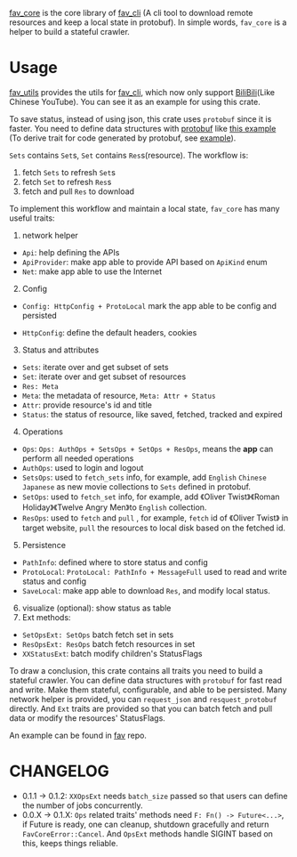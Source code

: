 [fav_core](https://crates.io/crates/fav_core) is the core library of [fav_cli](https://github.com/kingwingfly/fav) (A cli tool to download remote resources and keep a local state in protobuf). In simple words, `fav_core` is a helper to build a stateful crawler.

# Usage

[fav_utils](https://crates.io/crates/fav_utils) provides the utils for [fav_cli](https://crates.io/crates/fav_cli), which now only support [BiliBili](https://www.bilibili.com)(Like Chinese YouTube). You can see it as an example for using this crate.

To save status, instead of using json, this crate uses `protobuf` since it is faster. You need to define data structures with [protobuf](https://protobuf.dev) like [this example](https://github.com/kingwingfly/fav/blob/dev/fav_utils/proto/bili.proto) (To derive trait for code generated by protobuf, see [example](https://github.com/kingwingfly/fav/blob/dev/fav_utils/build.rs)).

`Sets` contains `Set`s, `Set` contains `Res`s(resource). The workflow is:

1. fetch `Sets` to refresh `Set`s
2. fetch `Set` to refresh `Res`s
3. fetch and pull `Res` to download

To implement this workflow and maintain a local state, `fav_core` has many useful traits:

1. network helper

- `Api`: help defining the APIs
- `ApiProvider`: make app able to provide API based on `ApiKind` enum
- `Net`: make app able to use the Internet

2. Config

- `Config: HttpConfig + ProtoLocal` mark the app able to be config and persisted

- `HttpConfig`: define the default headers, cookies

3. Status and attributes

- `Sets`: iterate over and get subset of sets
- `Set`:  iterate over and get subset of resources
- `Res: Meta`
- `Meta`: the metadata of resource, `Meta: Attr + Status`
- `Attr`: provide resource's id and title
- `Status`: the status of resource, like saved, fetched, tracked and expired

4. Operations

- `Ops`: `Ops: AuthOps + SetsOps + SetOps + ResOps`, means the **app** can perform all needed operations
- `AuthOps`: used to login and logout
- `SetsOps`: used to `fetch_sets` info, for example, add `English` `Chinese` `Japanese` as new movie collections to `Sets` defined in protobuf.
- `SetOps`: used to `fetch_set` info, for example, add 《Oliver Twist》《Roman Holiday》《Twelve Angry Men》to `English` collection.
- `ResOps`: used to `fetch` and `pull` ,  for example,  `fetch`  id of 《Oliver Twist》 in target website, `pull` the resources to local disk based on the fetched id.

5. Persistence

- `PathInfo`: defined where to store status and config
- `ProtoLocal`: `ProtoLocal: PathInfo + MessageFull` used to read and write status and config
- `SaveLocal`: make app able to download `Res`, and modify local status.

6. visualize (optional): show status as table
7. Ext methods:

- `SetOpsExt: SetOps` batch fetch set in sets
- `ResOpsExt: ResOps` batch fetch resources in set
- `XXStatusExt`: batch modify children's StatusFlags

To draw a conclusion, this crate contains all traits you need to build a stateful crawler. You can define data structures with `protobuf` for fast read and write. Make them stateful, configurable, and able to be persisted. Many network helper is provided, you can `request_json` and `resquest_protobuf` directly. And `Ext` traits are provided so that you can batch fetch and pull data or modify the resources' StatusFlags.

An example can be found in [fav](https://github.com/kingwingfly/fav) repo.

# CHANGELOG

- 0.1.1 -> 0.1.2: `XXOpsExt` needs `batch_size` passed so that users can define the number of jobs concurrently.
- 0.0.X -> 0.1.X: `Ops` related traits' methods need `F: Fn() -> Future<...>`, if Future is ready, one can cleanup, shutdown gracefully and return `FavCoreError::Cancel`. And `OpsExt` methods handle SIGINT based on this, keeps things reliable.